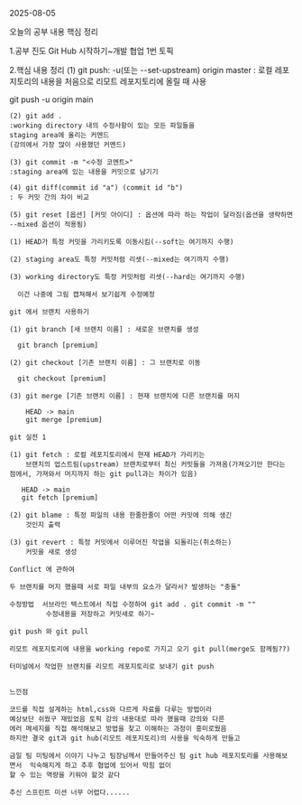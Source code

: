 2025-08-05

오늘의 공부 내용 핵심 정리

1.공부 진도
 Git  Hub 시작하기~개발 협업 1번 토픽

 2.핵심 내용 정리
    (1) git push: -u(또는 --set-upstream) origin master : 
   로컬 레포지토리의 내용을 처음으로 리모트 레포지토리에 올릴 때 사용

   git push -u origin main 

    (2) git add . 
    :working directory 내의 수정사항이 있는 모든 파일들을 
    staging area에 올리는 커멘드 
    (강의에서 가장 많이 사용했던 커멘드)
   
    (3) git commit -m "<수정 코멘트>"
    :staging area에 있는 내용을 커밋으로 남기기

    (4) git diff(commit id "a") (commit id "b")
    : 두 커밋 간의 차이 비교 

    (5) git reset [옵션] [커밋 아이디] : 옵션에 따라 하는 작업이 달라짐(옵션을 생략하면 --mixed 옵션이 적용됨)

    (1) HEAD가 특정 커밋을 가리키도록 이동시킴(--soft는 여기까지 수행)

    (2) staging area도 특정 커밋처럼 리셋(--mixed는 여기까지 수행)

    (3) working directory도 특정 커밋처럼 리셋(--hard는 여기까지 수행)

      이건 나중에 그림 캡쳐해서 보기쉽게 수정예정
   
    git 에서 브랜치 사용하기 

    (1) git branch [새 브랜치 이름] : 새로운 브랜치를 생성
      
      git branch [premium]
      
    (2) git checkout [기존 브랜치 이름] : 그 브랜치로 이동
  
      git checkout [premium]

    (3) git merge [기존 브랜치 이름] : 현재 브랜치에 다른 브랜치를 머지

        HEAD -> main
        git merge [premium]
    
    git 실전 1
    
    (1) git fetch : 로컬 레포지토리에서 현재 HEAD가 가리키는   
        브랜치의 업스트림(upstream) 브랜치로부터 최신 커밋들을 가져옴(가져오기만 한다는 점에서, 가져와서 머지까지 하는 git pull과는 차이가 있음)

       HEAD -> main
       git fetch [premium]

    (2) git blame : 특정 파일의 내용 한줄한줄이 어떤 커밋에 의해 생긴  
        것인지 출력

    (3) git revert : 특정 커밋에서 이루어진 작업을 되돌리는(취소하는) 
        커밋을 새로 생성

    Conflict 에 관하여 

    두 브랜치를 머지 했을때 서로 파일 내부의 요소가 달라서? 발생하는 "충돌"

    수정방법  서브라인 텍스트에서 직접 수정하여 git add . git commit -m ""
             수정내용을 저장하고 커밋새로 하기~

    git push 와 git pull

    리모트 레포지토리에 내용을 working repo로 가지고 오기 git pull(merge도 함께됨??)

    터미널에서 작업한 브랜치를 리모트 레포지토리로 보내기 git push


    느낀점 

    코드를 직접 설계하는 html,css와 다르게 자료를 다루는 방법이라 
    예상보단 쉬웠구 재밌었음 토픽 강의 내용대로 따라 했을때 강의와 다른
    에러 메세지를 직접 해석해보고 방법을 찾고 이해하는 과정이 흥미로웠음
    하지만 결국 git과 git hub(리모트 레포지토리)의 사용을 익숙하게 만들고

    금일 팀 미팅에서 이야기 나누고 팀장님께서 만들어주신 팀 git hub 레포지토리를 사용해보면서  익숙해지게 하고 추후 협업에 있어서 막힘 없이 
    할 수 있는 역량을 키워야 할것 같다

    추신 스프린트 미션 너무 어렵다......
   
    
   